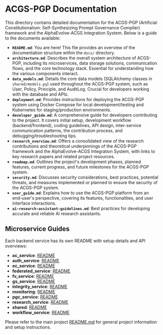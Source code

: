 # ACGS-PGP Documentation

This directory contains detailed documentation for the ACGS-PGP (Artificial Constitutionalism: Self-Synthesizing Prompt Governance Compiler) framework and the AlphaEvolve-ACGS Integration System. Below is a guide to the documents available:

-   **`README.md`**: You are here! This file provides an overview of the documentation structure within the `docs/` directory.
-   **`architecture.md`**: Describes the overall system architecture of ACGS-PGP, including its microservices, data storage solutions, communication flows, and the core technology stack. Essential for understanding how the various components interact.
-   **`data_models.md`**: Details the core data models (SQLAlchemy classes in `shared/models.py`) used throughout the ACGS-PGP system, such as User, Policy, Principle, and AuditLog. Crucial for developers working with the database and APIs.
-   **`deployment.md`**: Provides instructions for deploying the ACGS-PGP system using Docker Compose for local development/testing and Kubernetes for staging/production environments.
-   **`developer_guide.md`**: A comprehensive guide for developers contributing to the project. It covers initial setup, development workflow (backend/frontend), coding guidelines, API design, inter-service communication patterns, the contribution process, and debugging/troubleshooting tips.
-   **`research_overview.md`**: Offers a consolidated view of the research contributions and theoretical underpinnings of the ACGS-PGP framework and the AlphaEvolve-ACGS Integration System, with links to key research papers and related project resources.
-   **`roadmap.md`**: Outlines the project's development phases, planned features, current progress, and future milestones for the ACGS-PGP system.
-   **`security.md`**: Discusses security considerations, best practices, potential threats, and measures implemented or planned to ensure the security of the ACGS-PGP system.
-   **`user_guide.md`**: Explains how to use the ACGS-PGP platform from an end-user's perspective, covering its features, functionalities, and user interface interactions.
-   **`ai-research-assistant-guidelines.md`**: Best practices for developing accurate and reliable AI research assistants.

## Microservice Guides

Each backend service has its own README with setup details and API overviews:

- **ac_service**: [README](../src/backend/ac_service/README.md)
- **auth_service**: [README](../src/backend/auth_service/README.md)
- **ec_service**: [README](../src/backend/ec_service/README.md)
- **federated_service**: [README](../src/backend/federated_service/README.md)
- **fv_service**: [README](../src/backend/fv_service/README.md)
- **gs_service**: [README](../src/backend/gs_service/README.md)
- **integrity_service**: [README](../src/backend/integrity_service/README.md)
- **monitoring**: [README](../src/backend/monitoring/README.md)
- **pgc_service**: [README](../src/backend/pgc_service/README.md)
- **research_service**: [README](../src/backend/research_service/README.md)
- **shared**: [README](../src/backend/shared/README.md)
- **workflow_service**: [README](../src/backend/workflow_service/README.md)

Please refer to the main project [README.md](../README.md) for general project information and setup instructions.
